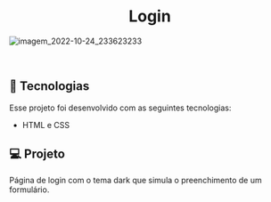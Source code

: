 <h1 align="center"> Login </h1>


![imagem_2022-10-24_233623233](https://user-images.githubusercontent.com/100106600/197668973-9978908b-9905-4fc3-939f-e7692cc4ae2d.png)


<br>

## 🚀 Tecnologias

Esse projeto foi desenvolvido com as seguintes tecnologias:

- HTML e CSS

## 💻 Projeto

Página de login com o tema dark que simula o preenchimento de um formulário.


